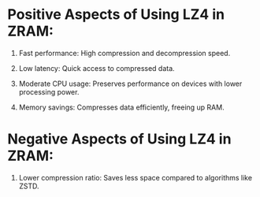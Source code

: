 # Positive Aspects of Using LZ4 in ZRAM:

1. Fast performance: High compression and decompression speed.


2. Low latency: Quick access to compressed data.


3. Moderate CPU usage: Preserves performance on devices with lower processing power.


4. Memory savings: Compresses data efficiently, freeing up RAM.

# Negative Aspects of Using LZ4 in ZRAM:

1. Lower compression ratio: Saves less space compared to algorithms like ZSTD.
